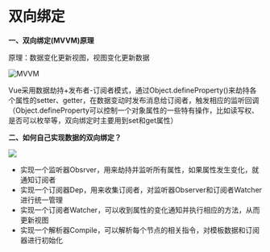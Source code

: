 # 双向绑定

**一、双向绑定(MVVM)原理**

原理：数据变化更新视图，视图变化更新数据

![MVVM](../Chapter7/Images/MVVM.jpg)

Vue采用数据劫持+发布者-订阅者模式，通过Object.defineProperty()来劫持各个属性的setter、getter，在数据变动时发布消息给订阅者，触发相应的监听回调（Object.defineProperty可以控制一个对象属性的一些特有操作，比如读写权、是否可以枚举等，双向绑定时主要用到set和get属性）

**二、如何自己实现数据的双向绑定？**

![](../Chapter7/Images/%E5%8F%8C%E5%90%91%E7%BB%91%E5%AE%9A.jpg)

* 实现一个监听器Obsrver，用来劫持并监听所有属性，如果属性发生变化，就通知订阅者
* 实现一个订阅器Dep，用来收集订阅者，对监听器Observer和订阅者Watcher进行统一管理
* 实现一个订阅者Watcher，可以收到属性的变化通知并执行相应的方法，从而更新视图
* 实现一个解析器Compile，可以解析每个节点的相关指令，对模板数据和订阅器进行初始化
